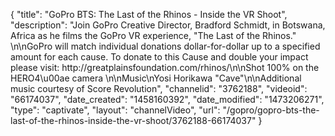 {
    "title": "GoPro BTS: The Last of the Rhinos - Inside the VR Shoot",
    "description": "Join GoPro Creative Director, Bradford Schmidt, in Botswana, Africa as he films the GoPro VR experience, \"The Last of the Rhinos.\" \n\nGoPro will match individual donations dollar-for-dollar up to a specified amount for each cause. To donate to this Cause and double your impact please visit: http:\/\/greatplainsfoundation.com\/rhinos\/\n\nShot 100% on the HERO4\u00ae camera \n\nMusic\nYosi Horikawa \"Cave\"\n\nAdditional music courtesy of Score Revolution",
    "channelid": "3762188",
    "videoid": "66174037",
    "date_created": "1458160392",
    "date_modified": "1473206271",
    "type": "captivate",
    "layout": "channelVideo",
    "url": "\/gopro\/gopro-bts-the-last-of-the-rhinos-inside-the-vr-shoot\/3762188-66174037"
}